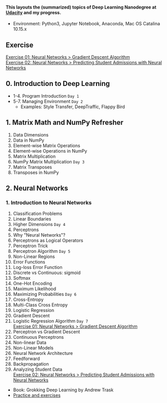 #### This layouts the (summarized) topics of Deep Learning Nanodegree at [Udacity](https://github.com/udacity) and my progress.

* Environment: Python3, Jupyter Notebook, Anaconda, Mac OS Catalina 10.15.x

## Exercise
[Exercise 01: Neural Networks > Gradient Descent Algorithm](https://github.com/yoonseopark001/Deep-Learning-Udacity/blob/master/L1E1_Neural%20Networks_GradientDescent.ipynb)  
[Exercise 02: Neural Networks > Predicting Student Admissions with Neural Networks](https://github.com/yoonseopark001/Deep-Learning-Udacity/blob/master/L1E2_StudentAdmissions.ipynb)

## 0. Introduction to Deep Learning
* 1-4. Program Introduction `Day 1`
* 5-7. Managing Environment `Day 2`
     * Examples: Style Transfer, DeepTraffic, Flappy Bird
## 1. Matrix Math and NumPy Refresher 
 1. Data Dimensions
 2. Data in NumPy 
 3. Element-wise Matrix Operations
 4. Element-wise Operations in NumPy   
 5. Matrix Multiplication  
 6. NumPy Matrix Multiplication  `Day 3`
 7. Matrix Transposes
 8. Transposes in NumPy 

## 2. Neural Networks
### 1. Introduction to Neural Networks
 1. Classification Problems
 2. Linear Boundaries
 3. Higher Dimensions `Day 4`
 4. Perceptrons
 5. Why "Neural Networks"?
 6. Perceptrons as Logical Operators
 7. Perceptron Trick
 8. Perceptron Algorithm `Day 5`
 9. Non-Linear Regions
 10. Error Functions
 11. Log-loss Error Function
 12. Discrete vs Continuous: sigmoid
 13. Softmax
 14. One-Hot Encoding
 15. Maximum Likelihood
 16. Maximizing Probabilities `Day 6`
 17. Cross-Entropy
 18. Multi-Class Cross Entropy
 19. Logistic Regression
 20. Gradient Descent
 21. Logistic Regression Algorithm `Day 7`  
 [Exercise 01: Neural Networks > Gradient Descent Algorithm](https://github.com/yoonseopark001/Deep-Learning-Udacity/blob/master/L1E1_Neural%20Networks_GradientDescent.ipynb)
 23. Perceptron vs Gradient Descent
 24. Continuous Perceptrons
 25. Non-linear Data
 26. Non-Linear Models
 27. Neural Network Architecture
 28. Feedforward
 29. Backpropagation
 30. Analyzing Student Data  
 [Exercise 02: Neural Networks > Predicting Student Admissions with Neural Networks](https://github.com/yoonseopark001/Deep-Learning-Udacity/blob/master/L1E2_StudentAdmissions.ipynb)


* Book: Grokking Deep Learning by Andrew Trask
* [Practice and exercises](https://github.com/udacity/deep-learning-v2-pytorch)
